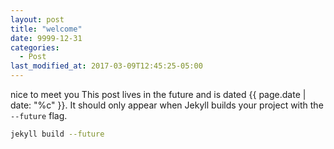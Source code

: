 ```yaml
---
layout: post
title: "welcome"
date: 9999-12-31
categories:
  - Post
last_modified_at: 2017-03-09T12:45:25-05:00
---
```

nice to meet you
This post lives in the future and is dated {{ page.date | date: "%c" }}. It should only appear when Jekyll builds your project with the `--future` flag.

```bash
jekyll build --future
```